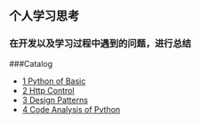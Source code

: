 ## 个人学习思考
### 在开发以及学习过程中遇到的问题，进行总结


###Catalog
* [1 Python of Basic](tesla/Python%20of%20Basic.md)
* [2 Http Control](tesla/Http%20Control.md)
* [3 Design Patterns](tesla/Design%20Patterns.md)
* [4 Code Analysis of Python](tesla/Code%20Analysis%20of%20Python.md)